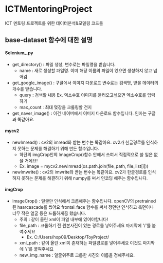 # ICTMentoringProject
ICT 멘토링 프로젝트를 위한 데이터분석&amp;모델링 코드들 


## base-dataset 함수에 대한 설명
#### Selenium_.py 
- get_directory() : 파일 생성, 변수로는 파일명을 받습니다.
  - name : 새로 생성할 파일명. 이미 해당 이름의 파일이 있으면 생성하지 않고 넘어감
- get_google_image() : 구글에서 이미지 다운로드 변수로는 검색명, 받을 데이터의 개수를 받습니다.
  - query : 검색할 내용 Ex. 엑소수호 이미지를 불러오고싶으면 엑소수호를 입력하기
  - max_count : 최대 몇장을 크롤링할 건지
- get_naver_image() : 이건 네이버에서 이미지 다운로드 함수입니다. 인자는 구글과 똑같아요.

#### mycv2
- newImread() : cv2의 imread와 받는 변수는 똑같아요. cv2가 한글경로를 인식하지 못하는 문제를 해결하기 위해 만든 함수입니다. 
  - 하단의 imgCrop안의 ImageCrop()함수 안에서 쓰여서 직접적으로 쓸 일은 없을 거에요!
  - Ex. image = mycv2.newImread(os.path.join(file_path, file_list[i])) 
- newImwrite() : cv2의 imwrite와 받는 변수는 똑같아요. cv2가 한글경로를 인식하지 못하는 문제를 해결하기 위해 numpy를 써서 인코딩 해주는 함수입니다.

#### imgCrop 
- ImageCrop() : 얼굴만 인식해서 크롭해주는 함수입니다. openCV의 pretrained된 haarcascade를 썼어요 frontal_face 함수를 써서 정면만 인식하고 측면이나 너무 작은 얼굴 등은 드롭하게끔 했습니다. 
  - 주의 : 같이 올린 xml이 파일 내부에 있어야합니다!
  - file_path : 크롭하기 전 원본사진이 있는 경로를 넣어주세요 마지막에 '/'를 붙여주세요 
    - Ex. C:/Users/hop09/Desktop/ToyProject/
  - xml_path : 같이 올린 xml이 존재하는 파일경로를 넣어주세요 이것도 마지막에 '/'를 붙여주세요
  - new_img_name : 얼굴위주로 크롭한 사진의 이름을 정해주세요. 
